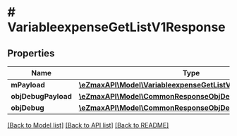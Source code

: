 # # VariableexpenseGetListV1Response

## Properties

Name | Type | Description | Notes
------------ | ------------- | ------------- | -------------
**mPayload** | [**\eZmaxAPI\Model\VariableexpenseGetListV1ResponseMPayload**](VariableexpenseGetListV1ResponseMPayload.md) |  |
**objDebugPayload** | [**\eZmaxAPI\Model\CommonResponseObjDebugPayloadGetList**](CommonResponseObjDebugPayloadGetList.md) |  | [optional]
**objDebug** | [**\eZmaxAPI\Model\CommonResponseObjDebug**](CommonResponseObjDebug.md) |  | [optional]

[[Back to Model list]](../../README.md#models) [[Back to API list]](../../README.md#endpoints) [[Back to README]](../../README.md)
